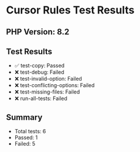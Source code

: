 # Cursor Rules Test Results
## PHP Version: 8.2
## Test Results
- ✅ test-copy: Passed
- ❌ test-debug: Failed
- ❌ test-invalid-option: Failed
- ❌ test-conflicting-options: Failed
- ❌ test-missing-files: Failed
- ❌ run-all-tests: Failed
## Summary
- Total tests: 6
- Passed: 1
- Failed: 5
